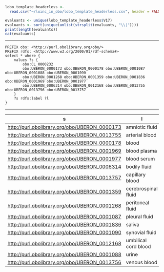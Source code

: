 ```R
lobo_template_headerless <-
  read.csv("~/loinc_in_obo/lobo_template_headerless.csv", header = FALSE)

evaluants <- unique(lobo_template_headerless$V17)
evaluants <- sort(unique(unlist(strsplit(evaluants, "\\|"))))
print(length(evaluants))
cat(evaluants)
```

----

```SPARQL
PREFIX obo: <http://purl.obolibrary.org/obo/>
PREFIX rdfs: <http://www.w3.org/2000/01/rdf-schema#>
select * where {
    values ?s {
        obo:CL_0000232 
        obo:UBERON_0000173 obo:UBERON_0000178 obo:UBERON_0001087 obo:UBERON_0001088 obo:UBERON_0001090 
        obo:UBERON_0001268 obo:UBERON_0001359 obo:UBERON_0001836 obo:UBERON_0001969 obo:UBERON_0001977 
        obo:UBERON_0006314 obo:UBERON_0012168 obo:UBERON_0013755 obo:UBERON_0013756 obo:UBERON_0013757
    }
    ?s rdfs:label ?l
}
```

----

| s                                             | l                    |
| --------------------------------------------- | -------------------- |
| http://purl.obolibrary.org/obo/UBERON_0000173 | amniotic fluid       |
| http://purl.obolibrary.org/obo/UBERON_0013755 | arterial blood       |
| http://purl.obolibrary.org/obo/UBERON_0000178 | blood                |
| http://purl.obolibrary.org/obo/UBERON_0001969 | blood plasma         |
| http://purl.obolibrary.org/obo/UBERON_0001977 | blood serum          |
| http://purl.obolibrary.org/obo/UBERON_0006314 | bodily fluid         |
| http://purl.obolibrary.org/obo/UBERON_0013757 | capillary blood      |
| http://purl.obolibrary.org/obo/UBERON_0001359 | cerebrospinal fluid  |
| http://purl.obolibrary.org/obo/UBERON_0001268 | peritoneal fluid     |
| http://purl.obolibrary.org/obo/UBERON_0001087 | pleural fluid        |
| http://purl.obolibrary.org/obo/UBERON_0001836 | saliva               |
| http://purl.obolibrary.org/obo/UBERON_0001090 | synovial fluid       |
| http://purl.obolibrary.org/obo/UBERON_0012168 | umbilical cord blood |
| http://purl.obolibrary.org/obo/UBERON_0001088 | urine                |
| http://purl.obolibrary.org/obo/UBERON_0013756 | venous blood         |
